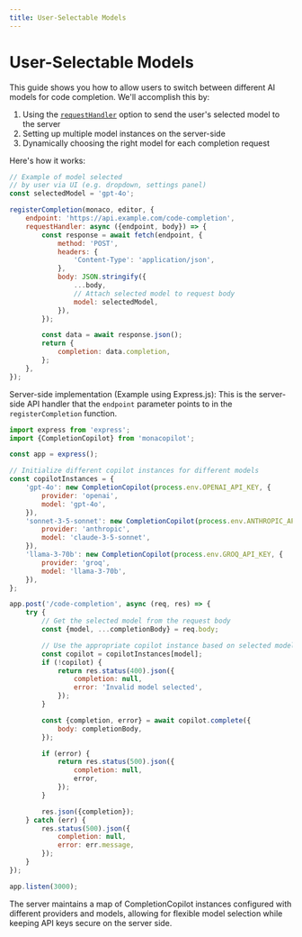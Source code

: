 ```yaml
---
title: User-Selectable Models
---
```


# User-Selectable Models

This guide shows you how to allow users to switch between different AI models for code completion. We'll accomplish this by:

1. Using the <code>[requestHandler](/advanced/custom-request-handler)</code> option to send the user's selected model to the server
2. Setting up multiple model instances on the server-side
3. Dynamically choosing the right model for each completion request

Here's how it works:

```javascript
// Example of model selected
// by user via UI (e.g. dropdown, settings panel)
const selectedModel = 'gpt-4o';

registerCompletion(monaco, editor, {
    endpoint: 'https://api.example.com/code-completion',
    requestHandler: async ({endpoint, body}) => {
        const response = await fetch(endpoint, {
            method: 'POST',
            headers: {
                'Content-Type': 'application/json',
            },
            body: JSON.stringify({
                ...body,
                // Attach selected model to request body
                model: selectedModel,
            }),
        });

        const data = await response.json();
        return {
            completion: data.completion,
        };
    },
});
```

Server-side implementation (Example using Express.js): This is the server-side API handler that the `endpoint` parameter points to in the `registerCompletion` function.

```javascript
import express from 'express';
import {CompletionCopilot} from 'monacopilot';

const app = express();

// Initialize different copilot instances for different models
const copilotInstances = {
    'gpt-4o': new CompletionCopilot(process.env.OPENAI_API_KEY, {
        provider: 'openai',
        model: 'gpt-4o',
    }),
    'sonnet-3-5-sonnet': new CompletionCopilot(process.env.ANTHROPIC_API_KEY, {
        provider: 'anthropic',
        model: 'claude-3-5-sonnet',
    }),
    'llama-3-70b': new CompletionCopilot(process.env.GROQ_API_KEY, {
        provider: 'groq',
        model: 'llama-3-70b',
    }),
};

app.post('/code-completion', async (req, res) => {
    try {
        // Get the selected model from the request body
        const {model, ...completionBody} = req.body;

        // Use the appropriate copilot instance based on selected model
        const copilot = copilotInstances[model];
        if (!copilot) {
            return res.status(400).json({
                completion: null,
                error: 'Invalid model selected',
            });
        }

        const {completion, error} = await copilot.complete({
            body: completionBody,
        });

        if (error) {
            return res.status(500).json({
                completion: null,
                error,
            });
        }

        res.json({completion});
    } catch (err) {
        res.status(500).json({
            completion: null,
            error: err.message,
        });
    }
});

app.listen(3000);
```

The server maintains a map of CompletionCopilot instances configured with different providers and models, allowing for flexible model selection while keeping API keys secure on the server side.
